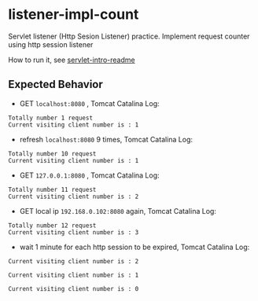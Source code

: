 # listener-impl-count
Servlet listener (Http Sesion Listener) practice. Implement request counter using http session listener

How to run it, see [servlet-intro-readme](https://github.com/rsun07/Java_Web/tree/master/servlet-intro#how-to-run-it)

## Expected Behavior
- GET `localhost:8080` , Tomcat Catalina Log:
```
Totally number 1 request
Current visiting client number is : 1
```
- refresh `localhost:8080`  9 times, Tomcat Catalina Log:
```
Totally number 10 request
Current visiting client number is : 1
```
- GET `127.0.0.1:8080` , Tomcat Catalina Log:
```
Totally number 11 request
Current visiting client number is : 2
```
- GET local ip `192.168.0.102:8080`  again, Tomcat Catalina Log:
```
Totally number 12 request
Current visiting client number is : 3
```
- wait 1 minute for each http session to be expired, Tomcat Catalina Log:
```
Current visiting client number is : 2

Current visiting client number is : 1

Current visiting client number is : 0
```
